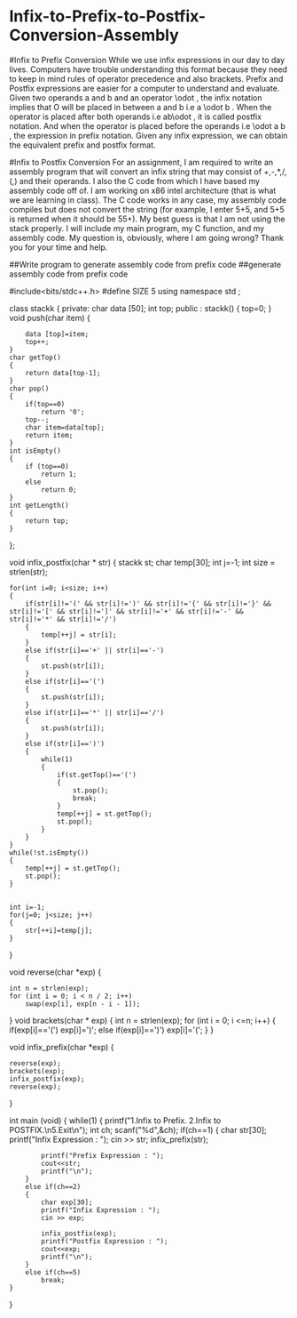 # Infix-to-Prefix-to-Postfix-Conversion-Assembly

#Infix to Prefix Conversion
While we use infix expressions in our day to day lives. Computers have trouble understanding this format because they need to keep in mind rules of operator precedence and also brackets. Prefix and Postfix expressions are easier for a computer to understand and evaluate. 
Given two operands a                 and b                 and an operator \odot                 , the infix notation implies that O will be placed in between a and b i.e a \odot b                 . When the operator is placed after both operands i.e ab\odot                 , it is called postfix notation. And when the operator is placed before the operands i.e \odot a b                 , the expression in prefix notation.
Given any infix expression, we can obtain the equivalent prefix and postfix format.


#Infix to Postfix Conversion
For an assignment, I am required to write an assembly program that will convert an infix string that may consist of +,-,*,/,(,) and their operands. I also the C code from which I have based my assembly code off of. I am working on x86 intel architecture (that is what we are learning in class). The C code works in any case, my assembly code compiles but does not convert the string (for example, I enter 5+5, and 5+5 is returned when it should be 55+). My best guess is that I am not using the stack properly. I will include my main program, my C function, and my assembly code. My question is, obviously, where I am going wrong? Thank you for your time and help.

##Write program to generate assembly code from prefix code
##generate assembly code from prefix code

#include<bits/stdc++.h>
#define SIZE 5
using namespace std ;

class stackk
{
private:
    char data [50];
    int top;
public :
    stackk()
    {
        top=0;
    }
    void push(char item)
    {

        data [top]=item;
        top++;
    }
    char getTop()
    {
        return data[top-1];
    }
    char pop()
    {
        if(top==0)
            return '0';
        top--;
        char item=data[top];
        return item;
    }
    int isEmpty()
    {
        if (top==0)
            return 1;
        else
            return 0;
    }
    int getLength()
    {
        return top;
    }
};


void infix_postfix(char * str)
{
    stackk st;
    char temp[30];
    int j=-1;
    int size = strlen(str);

    for(int i=0; i<size; i++)
    {
        if(str[i]!='(' && str[i]!=')' && str[i]!='{' && str[i]!='}' && str[i]!='[' && str[i]!=']' && str[i]!='+' && str[i]!='-' && str[i]!='*' && str[i]!='/')
        {
            temp[++j] = str[i];
        }
        else if(str[i]=='+' || str[i]=='-')
        {
            st.push(str[i]);
        }
        else if(str[i]=='(')
        {
            st.push(str[i]);
        }
        else if(str[i]=='*' || str[i]=='/')
        {
            st.push(str[i]);
        }
        else if(str[i]==')')
        {
            while(1)
            {
                if(st.getTop()=='(')
                {
                    st.pop();
                    break;
                }
                temp[++j] = st.getTop();
                st.pop();
            }
        }
    }
    while(!st.isEmpty())
    {
        temp[++j] = st.getTop();
        st.pop();
    }
      

    int i=-1;
    for(j=0; j<size; j++)
    {
        str[++i]=temp[j];
    }
}

void reverse(char *exp)
{

    int n = strlen(exp);
    for (int i = 0; i < n / 2; i++)
        swap(exp[i], exp[n - i - 1]);
}
void brackets(char * exp)
{
    int n = strlen(exp);
    for (int i = 0; i <=n; i++)
    {
        if(exp[i]=='(')
            exp[i]=')';
        else if(exp[i]==')')
            exp[i]='(';
    }
}


void infix_prefix(char *exp)
{

    reverse(exp);
    brackets(exp);
    infix_postfix(exp);
    reverse(exp);

}

int main (void)
{
    while(1)
    {
        printf("1.Infix to Prefix.  2.Infix to POSTFIX.\n5.Exit\n");
        int ch;
        scanf("%d",&ch);
        if(ch==1)
        {
            char str[30];
            printf("Infix Expression : ");
            cin >> str;
            infix_prefix(str);

            printf("Prefix Expression : ");
            cout<<str;
            printf("\n");
        }
        else if(ch==2)
        {
            char exp[30];
            printf("Infix Expression : ");
            cin >> exp;

            infix_postfix(exp);
            printf("Postfix Expression : ");
            cout<<exp;
            printf("\n");
        }
        else if(ch==5)
            break;
    }
}
